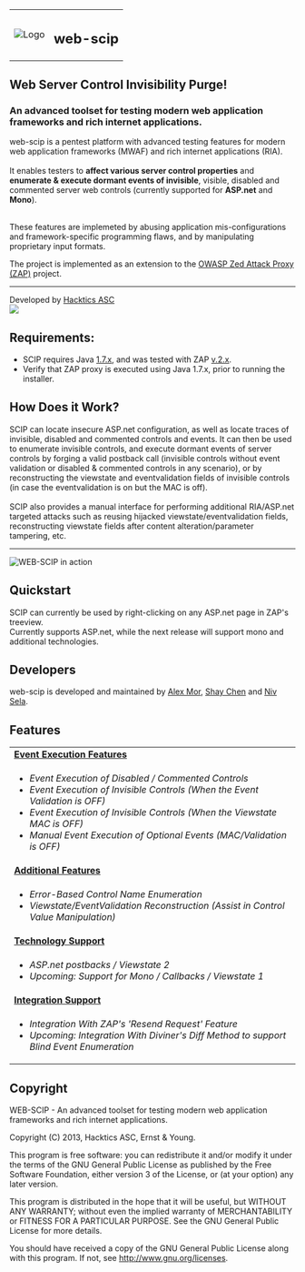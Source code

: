<article>

<table border="0" cellpadding="0">
<tr><td valign="center"><img src="https://code.google.com/p/ria-scip/logo?cct=1363080172" alt="Logo" itemprop="image"></td><td valign="center"><h1>web-scip</h1></td></tr>
</table>

<h2>Web Server Control Invisibility Purge!</h2>
<h3>An advanced toolset for testing modern web application frameworks and rich internet applications.</h3>

<p>
web-scip is a pentest platform with advanced testing features for modern web application frameworks (MWAF) and rich internet applications (RIA).<br><br>
It enables testers to <b>affect various server control properties</b> and <b>enumerate & execute dormant events of invisible</b>, visible, disabled and commented server web controls 
(currently supported for <b>ASP.net</b> and <b>Mono</b>).<br><br>

These features are implemeted by abusing application mis-configurations and framework-specific programming flaws, and by manipulating proprietary input formats.<br>

The project is implemented as an extension to the <a href="http://code.google.com/p/zaproxy/" target="_blank">OWASP Zed Attack Proxy (ZAP)</a> project.
</p>

<hr/>

<p>Developed by <a href="http://www.hacktics.com" target="_blank">Hacktics ASC</a><br>
<a href="http://www.hacktics.com" target="_blank"><img src="http://diviner.googlecode.com/files/hacktics_logo.jpg" /></a></p>

<p>
<h2>Requirements:</h2>
<ul>
<li> SCIP requires Java <u>1.7.x</u>, and was tested with ZAP <u>v.2.x</u>.</li>
<li> Verify that ZAP proxy is executed using Java 1.7.x, prior to running the installer.</li>
</ul>
</p>

<p><h2>How Does it Work?</h2>
SCIP can locate insecure ASP.net configuration, as well as locate traces of invisible, disabled and commented controls and events. It can then be used to enumerate invisible controls, and execute dormant events of server controls by forging a valid postback call (invisible controls without event validation or disabled & commented controls in any scenario), or by reconstructing the viewstate and eventvalidation fields of invisible controls (in case the eventvalidation is on but the MAC is off).<br>
<br>
SCIP also provides a manual interface for performing additional RIA/ASP.net targeted attacks such as reusing hijacked viewstate/eventvalidation fields, reconstructing viewstate fields after content alteration/parameter tampering, etc.<br>
<hr/>
<img src="http://ria-scip.googlecode.com/svn/wiki/images/SCIP-RIA Event Enumerator.png" alt="WEB-SCIP in action" itemprop="image">
<br>
</p>

<p>
<h2>Quickstart</h2>
SCIP can currently be used by right-clicking on any ASP.net page in ZAP's treeview. <br>
Currently supports ASP.net, while the next release will support mono and additional technologies.
</p>

<p>
<h2>Developers</h2>
web-scip is developed and maintained by <a href="https://twitter.com/nashcontrol" rel="nofollow">Alex Mor</a>, <a href="https://twitter.com/sectooladdict" rel="nofollow">Shay Chen</a> and <a href="https://twitter.com/nivselatwit" rel="nofollow">Niv Sela</a>.
</p>

<p>
<h2>Features</h2>

<table border="0">
<tr><td><b><u>Event Execution Features</u></b></td></tr>
<tr><td valign="top">
<ul>
<li><I>Event Execution of Disabled / Commented Controls</I></li>
<li><I>Event Execution of Invisible Controls (When the Event Validation is OFF)</I></li>
<li><I>Event Execution of Invisible Controls (When the Viewstate MAC is OFF)</I></li>
<li><I>Manual Event Execution of Optional Events (MAC/Validation is OFF)</I></li>
</ul>
</td></tr>

<tr><td><b><u>Additional Features</u></b></td></tr>
<tr><td valign="top">
<ul>
<li><I>Error-Based Control Name Enumeration</I></li>
<li><I>Viewstate/EventValidation Reconstruction (Assist in Control Value Manipulation)</I></li>
</ul>
</td></tr>

<tr><td><b><u>Technology Support</u></b></td></tr>
<tr><td valign="top">
<ul>
<li><I>ASP.net postbacks / Viewstate 2</I></li>
<li><I>Upcoming: Support for Mono / Callbacks / Viewstate 1</I></li>
</ul>
</td></tr>

<tr><td><b><u>Integration Support</u></b></td></tr>
<tr><td valign="top">
<ul>
<li><I>Integration With ZAP's 'Resend Request' Feature</I></li>
<li><I>Upcoming: Integration With Diviner's Diff Method to support Blind Event Enumeration</I></li>
</ul>
</td></tr>

</table>
</p>

<p>
<h2>Copyright</h2>
</p>
<p>WEB-SCIP - An advanced toolset for testing modern web application frameworks and rich internet applications.</p>

<p>Copyright (C) 2013, Hacktics ASC, Ernst & Young.</p>

<p>This program is free software: you can redistribute it and/or modify it under the terms of the GNU General Public License as published by the Free Software Foundation, either version 3 of the License, or (at your option) any later version.</p>

<p>This program is distributed in the hope that it will be useful, but WITHOUT ANY WARRANTY; without even the implied warranty of MERCHANTABILITY or FITNESS FOR A PARTICULAR PURPOSE.  See the GNU General Public License for more details.</p>

<p>You should have received a copy of the GNU General Public License along with this program.  If not, see <a href="http://www.gnu.org/licenses/">http://www.gnu.org/licenses</a>.</p>

</article>